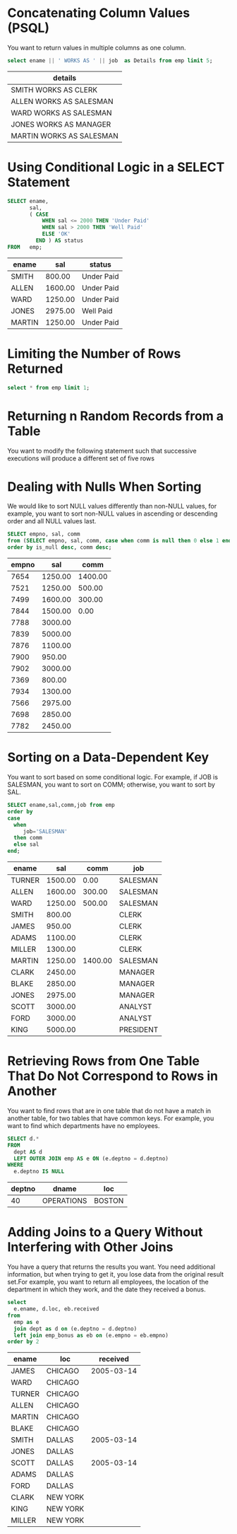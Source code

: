 # Concatenating Column Values (PSQL)
You want to return values in multiple columns as one column.

```sql
select ename || ' WORKS AS ' || job  as Details from emp limit 5;
``` 

|         details          |
|--------------------------|
| SMITH WORKS AS CLERK     |
| ALLEN WORKS AS SALESMAN  |
| WARD WORKS AS SALESMAN   |
| JONES WORKS AS MANAGER   |
| MARTIN WORKS AS SALESMAN |


 # Using Conditional Logic in a SELECT Statement


```sql
SELECT ename,
       sal,
       ( CASE
           WHEN sal <= 2000 THEN 'Under Paid'
           WHEN sal > 2000 THEN 'Well Paid'
           ELSE 'OK'
         END ) AS status
FROM   emp; 
```


| ename  |   sal   |   status   |   
|--------|---------|------------|
| SMITH  |  800.00 | Under Paid |
| ALLEN  | 1600.00 | Under Paid |
| WARD   | 1250.00 | Under Paid |
| JONES  | 2975.00 | Well Paid  |
| MARTIN | 1250.00 | Under Paid |


# Limiting the Number of Rows Returned

```sql
select * from emp limit 1;
```

# Returning n Random Records from a Table
You want to modify the following statement such that successive executions will produce a different set of five rows


# Dealing with Nulls When Sorting
We would like to sort NULL values differently than non-NULL values, for example, you want to sort non-NULL values in ascending or descending order and all NULL values last.

```sql
SELECT empno, sal, comm 
from (SELECT empno, sal, comm, case when comm is null then 0 else 1 end as is_null from emp) X 
order by is_null desc, comm desc;
```


| empno |   sal   |  comm   |
|-------|---------|---------|
|  7654 | 1250.00 | 1400.00|
|  7521 | 1250.00 |  500.00|
|  7499 | 1600.00 |  300.00|
|  7844 | 1500.00 |    0.00|
|  7788 | 3000.00 |        |
|  7839 | 5000.00 |        |
|  7876 | 1100.00 |        |
|  7900 |  950.00 |        |
|  7902 | 3000.00 |        |
|  7369 |  800.00 |        |
|  7934 | 1300.00 |        |
|  7566 | 2975.00 |        |
|  7698 | 2850.00 |        |
|  7782 | 2450.00 |      |


# Sorting on a Data-Dependent Key
You want to sort based on some conditional logic. For example, if JOB is SALESMAN, you want to sort on COMM; otherwise, you want to sort by SAL. 

```sql
SELECT ename,sal,comm,job from emp 
order by 
case 
  when 
     job='SALESMAN' 
  then comm 
  else sal 
end;
```


| ename  |   sal   |  comm   |    job    |
|--------|---------|---------|-----------|
| TURNER | 1500.00 |    0.00 | SALESMAN  |
| ALLEN  | 1600.00 |  300.00 | SALESMAN  |
| WARD   | 1250.00 |  500.00 | SALESMAN  |
| SMITH  |  800.00 |         | CLERK     |
| JAMES  |  950.00 |         | CLERK     |
| ADAMS  | 1100.00 |         | CLERK     |
| MILLER | 1300.00 |         | CLERK     |
| MARTIN | 1250.00 | 1400.00 | SALESMAN  |
| CLARK  | 2450.00 |         | MANAGER   |
| BLAKE  | 2850.00 |         | MANAGER   |
| JONES  | 2975.00 |         | MANAGER   |
| SCOTT  | 3000.00 |         | ANALYST   |
| FORD   | 3000.00 |         | ANALYST   |
| KING   | 5000.00 |         | PRESIDENT | 


# Retrieving Rows from One Table That Do Not Correspond to Rows in Another

You want to find rows that are in one table that do not have a match in another table, for two tables that have common keys. For example, you want to find which departments have no employees.

```sql
SELECT d.* 
FROM 
  dept AS d 
  LEFT OUTER JOIN emp AS e ON (e.deptno = d.deptno) 
WHERE 
  e.deptno IS NULL
```

| deptno |   dname    |  loc   |
|--------|------------|--------|
|     40 | OPERATIONS | BOSTON|


# Adding Joins to a Query Without Interfering with Other Joins

You have a query that returns the results you want. You need additional information, but when trying to get it, you lose data from the original result set.For example, you want to return all employees, the location of the department in which they work, and the date they received a bonus.

```sql
select 
  e.ename, d.loc, eb.received 
from 
  emp as e 
  join dept as d on (e.deptno = d.deptno) 
  left join emp_bonus as eb on (e.empno = eb.empno) 
order by 2
```

 ename  |   loc    |  received  |
--------|----------|------------|
 JAMES  | CHICAGO  | 2005-03-14 |
 WARD   | CHICAGO  |            |
 TURNER | CHICAGO  |            |
 ALLEN  | CHICAGO  |            |
 MARTIN | CHICAGO  |            |
 BLAKE  | CHICAGO  |            |
 SMITH  | DALLAS   | 2005-03-14 |
 JONES  | DALLAS   |            |
 SCOTT  | DALLAS   | 2005-03-14 |
 ADAMS  | DALLAS   |            |
 FORD   | DALLAS   |            |
 CLARK  | NEW YORK |            |
 KING   | NEW YORK |            |
 MILLER | NEW YORK |            |

